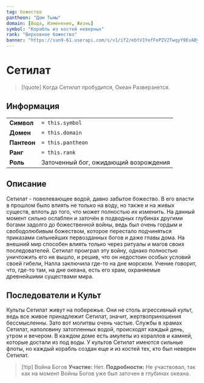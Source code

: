 ```yaml
---
tag: божество
pantheon: "Дом Тьмы"
domain: [Вода, Изменение, Жизнь]
symbol: "Корабль из костей неверных"
rank: "Верховное божество"
banner: "https://sun9-61.userapi.com/s/v1/if2/ebtV1YefFePZV2TwqyY9EvAByXu1v_BtjgRsPuBhPMgKg8GiJN13FtXnpFYKvYN1FoFHqDL6oaf9pqY8ZXxpQTZ4.jpg?quality=96&as=32x24,48x36,72x54,108x81,160x120,240x180,360x270,480x360,540x405,640x480,720x540,842x632&from=bu&cs=842x0"
---
```


# Сетилат
> [!quote] Когда Сетилат пробудится, Океан Разверзнется.

<div class="column-container">
<div class="column-left">

## Информация

| | |
|---|---|
| **Символ** | `= this.symbol` |
| **Домен** | `= this.domain` |
| **Пантеон** | `= this.pantheon` |
| **Ранг** | `= this.rank` |
| **Роль** | Заточенный бог, ожидающий возрождения |

## Описание

Сетилат - повелевающее водой, давно забытое божество. В его власти в прошлом было влиять не только на воду, но также и на живых существ, вплоть до того, что может полностью их изменить. На данный момент сильно ослаблен и заточён в подводных глубинах другими богами задолго до божественной войны, ведь был очень гордым и свободолюбивым божеством, которое перестало подчиняться приказами сильнейших первозданных богов и даже главы дома. На внешний мир способен влиять только через ритуалы и магов своих последователей. Сетилат проиграл эту войну, однако полностью уничтожить его не вышло, и решив, что он недостоин особых условий своей гибели, Налла заключила где-то на дне морском. Учение говорит, что, где-то там, на дне океана, есть его храм, охраняемые древнейшими существами мира.

## Последователи и Культ

Культы Сетилат живут на побережье. Они не столь агрессивный культ, ведь все живое принадлежит Сетилат, значит, жертвоприношения бессмысленны. Зато вот молитвы очень частые. Службы в храмах Сетилат, наполовину затопленных водой, происходят каждый день, утром и вечером. В каждом доме есть амулеты из кораллов и камней, которые достали из под воды. У культов Сетилат имеются сильные флоты, но каждый корабль создан еще и из костей тех, кто был неверен Сетилат.

</div>
<div class="column-right">

> [!tip] Война Богов
> **Участие:** Нет.
> **Подробности:** Не участвовал, так как на момент Войны Богов уже был заточен в глубинах океана.

</div>
</div>